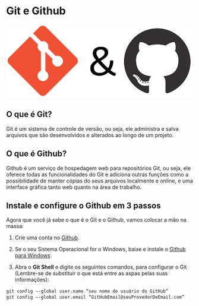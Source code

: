 
# Git e Github

![logos1](figuras/Capitulo1_Secao1_Figura1.png)

## O que é Git?
Git é um sistema de controle de versão, ou seja, ele administra e salva arquivos que são desenvolvidos e alterados ao longo de um projeto.

## O que é Github?
Github é um serviço de hospedagem web para repositórios Git, ou seja, ele oferece todas as funcionalidades do Git e adiciona outras funções como a possibilidade de manter cópias do seus arquivos localmente e online, e uma interface gráfica tanto web quanto na área de trabalho.

## Instale e configure o Github em 3 passos
Agora que você já sabe o que é o Git e o Github, vamos colocar a mão na massa:

1) Crie uma conta no [Github](https://github.com/).

2) Se o seu Sistema Operacional for o Windows, baixe e instale o [Github para Windows](https://windows.github.com/).

3) Abra o **Git Shell** e digite os seguintes comandos, para configurar o Git (Lembre-se de substituir o que está entre as aspas pelas suas informações):

```
git config –-global user.name “seu nome de usuário do GitHub”
git config –-global user.email “GitHubEmail@seuProvedorDeEmail.com”
``` 
